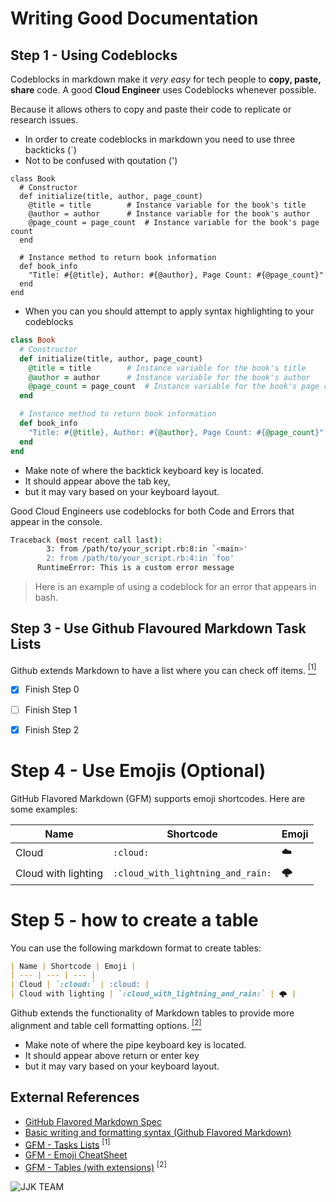 # Writing Good Documentation

## Step 1 - Using Codeblocks


Codeblocks in markdown make it *very easy* for tech people to **copy, paste, share** code.
A good __Cloud Engineer__ uses Codeblocks whenever possible.

Because it allows others to copy and paste their code to replicate or research issues.

- In order to create codeblocks in markdown you need to use three backticks (`)
- Not to be confused with qoutation (')

```
class Book
  # Constructor
  def initialize(title, author, page_count)
    @title = title        # Instance variable for the book's title
    @author = author      # Instance variable for the book's author
    @page_count = page_count  # Instance variable for the book's page count
  end

  # Instance method to return book information
  def book_info
    "Title: #{@title}, Author: #{@author}, Page Count: #{@page_count}"
  end
end
```


- When you can you should attempt to apply syntax highlighting to your codeblocks

```ruby
class Book
  # Constructor
  def initialize(title, author, page_count)
    @title = title        # Instance variable for the book's title
    @author = author      # Instance variable for the book's author
    @page_count = page_count  # Instance variable for the book's page count
  end

  # Instance method to return book information
  def book_info
    "Title: #{@title}, Author: #{@author}, Page Count: #{@page_count}"
  end
end
```

- Make note of where the backtick keyboard key is located.
- It should appear above the tab key, 
- but it may vary based on your keyboard layout.




Good Cloud Engineers use codeblocks for both Code and Errors that appear in the console.



```bash
Traceback (most recent call last):
        3: from /path/to/your_script.rb:8:in `<main>'
        2: from /path/to/your_script.rb:4:in `foo'
      RuntimeError: This is a custom error message
```

> Here is an example of using a codeblock for an error that appears in bash.





## Step 3 - Use Github Flavoured Markdown Task Lists

Github extends Markdown to have a list where you can check off items. [<sup>[1]</sup>](#external-references)

- [x] Finish Step 0
- [ ] Finish Step 1
- [x] Finish Step 2


# Step 4 - Use Emojis (Optional)

GitHub Flavored Markdown (GFM) supports emoji shortcodes.
Here are some examples:

| Name | Shortcode | Emoji |
| --- | --- | --- |
| Cloud | `:cloud:` | :cloud: |
| Cloud with lighting | `:cloud_with_lightning_and_rain:` | 🌩️ |



# Step 5 - how to create a table


You can use the following markdown format to create tables:

```md
| Name | Shortcode | Emoji |
| --- | --- | --- |
| Cloud | `:cloud:` | :cloud: |
| Cloud with lighting | `:cloud_with_lightning_and_rain:` | 🌩️ |
```

Github extends the functionality of Markdown tables to provide more alignment and table cell formatting options. [<sup>[2]</sup>](#external-references)

- Make note of where the pipe keyboard key is located.
- It should appear above return or enter key
- but it may vary based on your keyboard layout.


## External References

- [GitHub Flavored Markdown Spec](https://github.github.com/gfm/)
- [Basic writing and formatting syntax (Github Flavored Markdown)](https://docs.github.com/en/get-started/writing-on-github/getting-started-with-writing-and-formatting-on-github/basic-writing-and-formatting-syntax#quoting-text) 
- [GFM - Tasks Lists](https://docs.github.com/en/get-started/writing-on-github/getting-started-with-writing-and-formatting-on-github/basic-writing-and-formatting-syntax#task-lists)  <sup>[1]</sup>
- [GFM - Emoji CheatSheet](https://github.com/ikatyang/emoji-cheat-sheet)
- [GFM - Tables (with extensions)](https://github.github.com/gfm/#tables-extension-) <sup>[2]</sup>


![JJK TEAM](https://github.com/Firdous2307/github-docs-example/assets/124298708/8e59467b-c516-4e22-8cbe-10c6f10aeffa)

